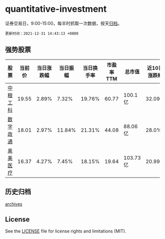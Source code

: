 # quantitative-investment

证券交易日，9:00-15:00，每半时抓取一次数据，按天[归档](archives)。

`更新时间：2021-12-31 14:43:13 +0800`

## 强势股票

|股票|当前价|当日涨跌幅|当日振幅|当日换手率|市盈率TTM|总市值|近10日涨跌幅|
|----|----|----|----|----|----|----|----|
|[中粮工科](https://xueqiu.com/S/SZ301058)|19.55|2.89%|7.32%|19.76%|60.77|100.1亿|32.09%|
|[数字政通](https://xueqiu.com/S/SZ300075)|18.01|2.97%|11.84%|21.31%|44.08|88.06亿|28.0%|
|[奥美医疗](https://xueqiu.com/S/SZ002950)|16.37|4.27%|7.45%|18.15%|19.64|103.73亿|20.99%|

## 历史归档

[archives](archives)

## License

See the [LICENSE](LICENSE) file for license rights and limitations (MIT).
